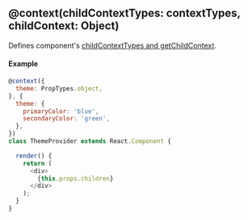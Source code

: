 ## @context(childContextTypes: contextTypes, childContext: Object)

Defines component's [childContextTypes and getChildContext](https://facebook.github.io/react/docs/context.html).

#### Example

```js
@context({
  theme: PropTypes.object,
}, {
  theme: {
    primaryColor: 'blue',
    secondaryColor: 'green',
  },
})
class ThemeProvider extends React.Component {

  render() {
    return (
      <div>
        {this.props.children}
      </div>
    );
  }
}
```
